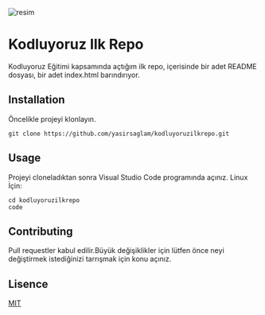 ![resim](https://user-images.githubusercontent.com/111606858/185811121-818ce081-3b28-467f-b94d-4be829637e20.png)
# Kodluyoruz Ilk Repo
Kodluyoruz Eğitimi kapsamında açtığım ilk repo, içerisinde bir adet README dosyası, bir adet index.html barındırıyor.
## Installation
Öncelikle projeyi klonlayın.
```
git clone https://github.com/yasirsaglam/kodluyoruzilkrepo.git
```
## Usage
Projeyi cloneladıktan sonra Visual Studio Code programında açınız.
Linux İçin:
```
cd kodluyoruzilkrepo
code 
```
## Contributing
Pull requestler kabul edilir.Büyük değişiklikler için lütfen önce neyi değiştirmek istediğinizi tarrışmak için konu açınız.
## Lisence
[MIT](https://choosealicense.com/licenses/mit/)
